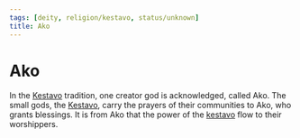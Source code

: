 ```yaml
---
tags: [deity, religion/kestavo, status/unknown]
title: Ako
---
```

# Ako

In the [Kestavo](<../../religions/kestavo.md>) tradition, one creator god is acknowledged, called Ako. The small gods, the [Kestavo](<../../religions/kestavo.md>), carry the prayers of their communities to Ako, who grants blessings. It is from Ako that the power of the [kestavo](<../../religions/kestavo.md>) flow to their worshippers.

